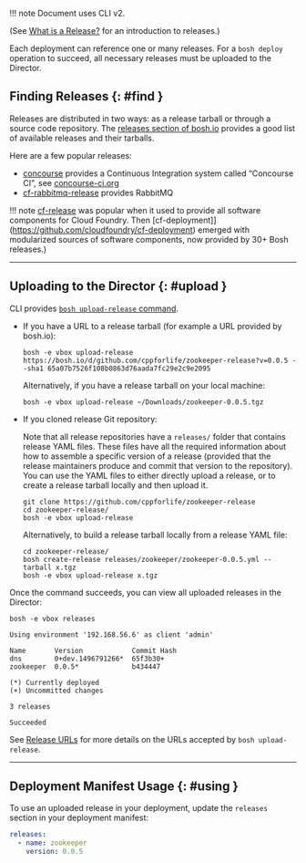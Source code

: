 !!! note
    Document uses CLI v2.

(See [What is a Release?](release.md) for an introduction to releases.)

Each deployment can reference one or many releases. For a `bosh deploy`
operation to succeed, all necessary releases must be uploaded to the Director.

## Finding Releases {: #find }

Releases are distributed in two ways: as a release tarball or through a source
code repository. The [releases section of bosh.io](https://bosh.io/releases)
provides a good list of available releases and their tarballs.

Here are a few popular releases:

- [concourse](https://bosh.io/releases/github.com/concourse/concourse-bosh-release)
  provides a Continuous Integration system called “Concourse CI”, see
  [concourse-ci.org](https://concourse-ci.org/)
- [cf-rabbitmq-release](https://bosh.io/releases/github.com/pivotal-cf/cf-rabbitmq-release)
  provides RabbitMQ

!!! note
    [cf-release](https://bosh.io/releases/github.com/cloudfoundry/cf-release)
    was popular when it used to provide all software components for Cloud
    Foundry. Then
    [cf-deployment]](https://github.com/cloudfoundry/cf-deployment) emerged
    with modularized sources of software components, now provided by 30+ Bosh
    releases.)

---
## Uploading to the Director {: #upload }

CLI provides [`bosh upload-release` command](cli-v2.md#upload-release).

- If you have a URL to a release tarball (for example a URL provided by bosh.io):

    ```shell
    bosh -e vbox upload-release https://bosh.io/d/github.com/cppforlife/zookeeper-release?v=0.0.5 --sha1 65a07b7526f108b0863d76aada7fc29e2c9e2095
    ```

    Alternatively, if you have a release tarball on your local machine:

    ```shell
    bosh -e vbox upload-release ~/Downloads/zookeeper-0.0.5.tgz
    ```

- If you cloned release Git repository:

    Note that all release repositories have a `releases/` folder that contains
    release YAML files. These files have all the required information about
    how to assemble a specific version of a release (provided that the release
    maintainers produce and commit that version to the repository). You can
    use the YAML files to either directly upload a release, or to create a
    release tarball locally and then upload it.

    ```shell
    git clone https://github.com/cppforlife/zookeeper-release
    cd zookeeper-release/
    bosh -e vbox upload-release
    ```

    Alternatively, to build a release tarball locally from a release YAML file:

    ```shell
    cd zookeeper-release/
    bosh create-release releases/zookeeper/zookeeper-0.0.5.yml --tarball x.tgz
    bosh -e vbox upload-release x.tgz
    ```

Once the command succeeds, you can view all uploaded releases in the Director:

```shell
bosh -e vbox releases
```

```text
Using environment '192.168.56.6' as client 'admin'

Name       Version            Commit Hash
dns        0+dev.1496791266*  65f3b30+
zookeeper  0.0.5*             b434447

(*) Currently deployed
(+) Uncommitted changes

3 releases

Succeeded
```

See [Release URLs](release-urls.md) for more details on the URLs accepted by
`bosh upload-release`.

---
## Deployment Manifest Usage {: #using }

To use an uploaded release in your deployment, update the `releases` section
in your deployment manifest:

```yaml
releases:
  - name: zookeeper
    version: 0.0.5
```
